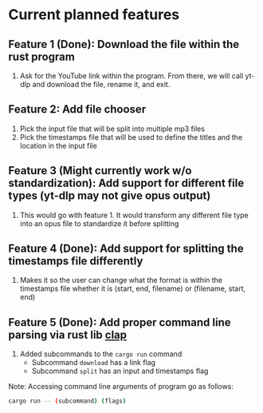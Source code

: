 # Current planned features
## Feature 1 (Done): Download the file within the rust program

1. Ask for the YouTube link within the program. From there, we will call yt-dlp and download the file, rename it, and exit.


## Feature 2: Add file chooser

1. Pick the input file that will be split into multiple mp3 files
2. Pick the timestamps file that will be used to define the titles and the location in the input file 


## Feature 3 (Might currently work w/o standardization): Add support for different file types (yt-dlp may not give opus output)

1. This would go with feature 1. It would transform any different file type into an opus file to standardize it before splitting


## Feature 4 (Done): Add support for splitting the timestamps file differently

1. Makes it so the user can change what the format is within the timestamps file whether it is (start, end, filename) or (filename, start, end)

## Feature 5 (Done): Add proper command line parsing via rust lib [clap](https://docs.rs/clap/latest/clap/)
1. Added subcommands to the `cargo run` command
    - Subcommand `download` has a link flag
    - Subcommand `split` has an input and timestamps flag

Note: Accessing command line arguments of program go as follows:
```bash
cargo run -- (subcommand) (flags)
```

